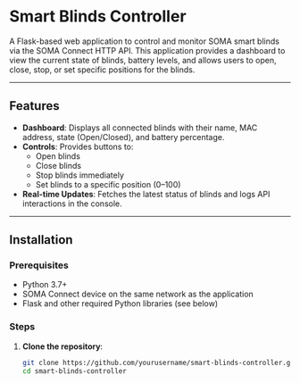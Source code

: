 # Smart Blinds Controller

A Flask-based web application to control and monitor SOMA smart blinds via the SOMA Connect HTTP API. This application provides a dashboard to view the current state of blinds, battery levels, and allows users to open, close, stop, or set specific positions for the blinds.

---

## Features
- **Dashboard**: Displays all connected blinds with their name, MAC address, state (Open/Closed), and battery percentage.
- **Controls**: Provides buttons to:
  - Open blinds
  - Close blinds
  - Stop blinds immediately
  - Set blinds to a specific position (0–100)
- **Real-time Updates**: Fetches the latest status of blinds and logs API interactions in the console.

---

## Installation

### Prerequisites
- Python 3.7+
- SOMA Connect device on the same network as the application
- Flask and other required Python libraries (see below)

### Steps
1. **Clone the repository**:
   ```bash
   git clone https://github.com/yourusername/smart-blinds-controller.git
   cd smart-blinds-controller
